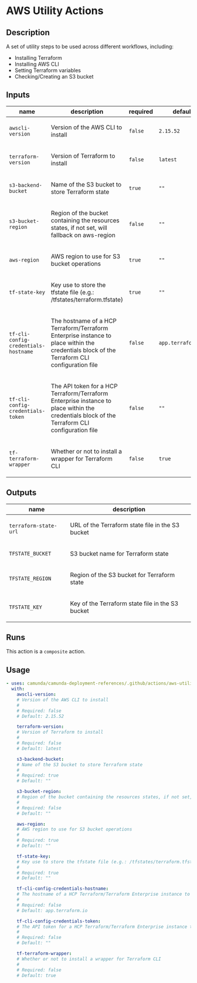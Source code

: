 # AWS Utility Actions

## Description

A set of utility steps to be used across different workflows, including:
- Installing Terraform
- Installing AWS CLI
- Setting Terraform variables
- Checking/Creating an S3 bucket


## Inputs

| name | description | required | default |
| --- | --- | --- | --- |
| `awscli-version` | <p>Version of the AWS CLI to install</p> | `false` | `2.15.52` |
| `terraform-version` | <p>Version of Terraform to install</p> | `false` | `latest` |
| `s3-backend-bucket` | <p>Name of the S3 bucket to store Terraform state</p> | `true` | `""` |
| `s3-bucket-region` | <p>Region of the bucket containing the resources states, if not set, will fallback on aws-region</p> | `false` | `""` |
| `aws-region` | <p>AWS region to use for S3 bucket operations</p> | `true` | `""` |
| `tf-state-key` | <p>Key use to store the tfstate file (e.g.: /tfstates/terraform.tfstate)</p> | `true` | `""` |
| `tf-cli-config-credentials-hostname` | <p>The hostname of a HCP Terraform/Terraform Enterprise instance to place within the credentials block of the Terraform CLI configuration file</p> | `false` | `app.terraform.io` |
| `tf-cli-config-credentials-token` | <p>The API token for a HCP Terraform/Terraform Enterprise instance to place within the credentials block of the Terraform CLI configuration file</p> | `false` | `""` |
| `tf-terraform-wrapper` | <p>Whether or not to install a wrapper for Terraform CLI</p> | `false` | `true` |


## Outputs

| name | description |
| --- | --- |
| `terraform-state-url` | <p>URL of the Terraform state file in the S3 bucket</p> |
| `TFSTATE_BUCKET` | <p>S3 bucket name for Terraform state</p> |
| `TFSTATE_REGION` | <p>Region of the S3 bucket for Terraform state</p> |
| `TFSTATE_KEY` | <p>Key of the Terraform state file in the S3 bucket</p> |


## Runs

This action is a `composite` action.

## Usage

```yaml
- uses: camunda/camunda-deployment-references/.github/actions/aws-utility-action@main
  with:
    awscli-version:
    # Version of the AWS CLI to install
    #
    # Required: false
    # Default: 2.15.52

    terraform-version:
    # Version of Terraform to install
    #
    # Required: false
    # Default: latest

    s3-backend-bucket:
    # Name of the S3 bucket to store Terraform state
    #
    # Required: true
    # Default: ""

    s3-bucket-region:
    # Region of the bucket containing the resources states, if not set, will fallback on aws-region
    #
    # Required: false
    # Default: ""

    aws-region:
    # AWS region to use for S3 bucket operations
    #
    # Required: true
    # Default: ""

    tf-state-key:
    # Key use to store the tfstate file (e.g.: /tfstates/terraform.tfstate)
    #
    # Required: true
    # Default: ""

    tf-cli-config-credentials-hostname:
    # The hostname of a HCP Terraform/Terraform Enterprise instance to place within the credentials block of the Terraform CLI configuration file
    #
    # Required: false
    # Default: app.terraform.io

    tf-cli-config-credentials-token:
    # The API token for a HCP Terraform/Terraform Enterprise instance to place within the credentials block of the Terraform CLI configuration file
    #
    # Required: false
    # Default: ""

    tf-terraform-wrapper:
    # Whether or not to install a wrapper for Terraform CLI
    #
    # Required: false
    # Default: true
```
